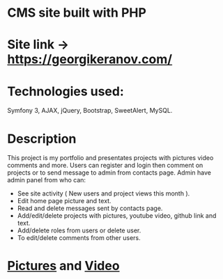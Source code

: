 # CMS site built with PHP
# Site link -> https://georgikeranov.com/

# Technologies used:
Symfony 3, AJAX, jQuery, Bootstrap, SweetAlert, MySQL.

# Description
This project is my portfolio and presentates projects with pictures video comments and more. Users can register and login then comment on projects or to send message to admin from contacts page. Admin have admin panel from who can:
  * See site activity ( New users and project views this month ).
  * Edit home page picture and text.
  * Read and delete messages sent by contacts page.
  * Add/edit/delete projects with pictures, youtube video, github link and text.
  * Add/delete roles from users or delete user.
  * To edit/delete comments from other users.
  
# [Pictures](https://georgikeranov.com/project/Georgi%20Keranov%20CMS%20%28%20THIS%20SITE%20%29 "Pictures") and [Video](https://www.youtube.com/watch?v=Pu8yaG9qUiQ "Video")
